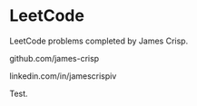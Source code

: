 # LeetCode
LeetCode problems completed by James Crisp.

github.com/james-crisp

linkedin.com/in/jamescrispiv

Test.
